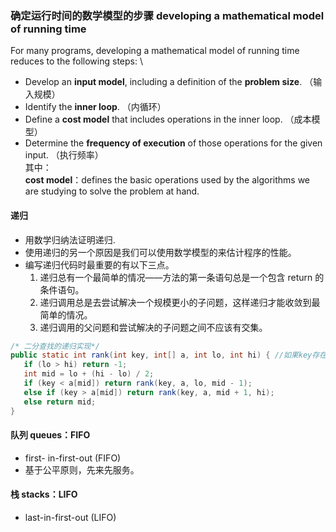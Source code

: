 
### 确定运行时间的数学模型的步骤 developing a mathematical model of running time
For many programs, developing a mathematical model of running time reduces to the following steps:  \
- Develop an **input model**, including a definition of the **problem size**.  （输入规模）
- Identify the **inner loop**. （内循环）
- Define a **cost model** that includes operations in the inner loop.  （成本模型）
- Determine the **frequency of execution** of those operations for the given input. （执行频率）  
其中：  
**cost model**：defines the basic operations used by the algorithms we are studying to solve the problem at hand. 

#### 递归
- 用数学归纳法证明递归.
- 使用递归的另一个原因是我们可以使用数学模型的来估计程序的性能。
- 编写递归代码时最重要的有以下三点。
  1. 递归总有一个最简单的情况——方法的第一条语句总是一个包含 return 的条件语句。
  1. 递归调用总是去尝试解决一个规模更小的子问题，这样递归才能收敛到最简单的情况。
  1. 递归调用的父问题和尝试解决的子问题之间不应该有交集。
```Java
/* 二分查找的递归实现*/
public static int rank(int key, int[] a, int lo, int hi) { //如果key存在于a[]中，它的索引不会小于lo且不会大于hi
   if (lo > hi) return -1;
   int mid = lo + (hi - lo) / 2;
   if (key < a[mid]) return rank(key, a, lo, mid - 1);
   else if (key > a[mid]) return rank(key, a, mid + 1, hi);
   else return mid;
}
```
#### 队列 queues：FIFO
- first- in-first-out (FIFO)
- 基于公平原则，先来先服务。

#### 栈 stacks：LIFO
- last-in-first-out (LIFO)

